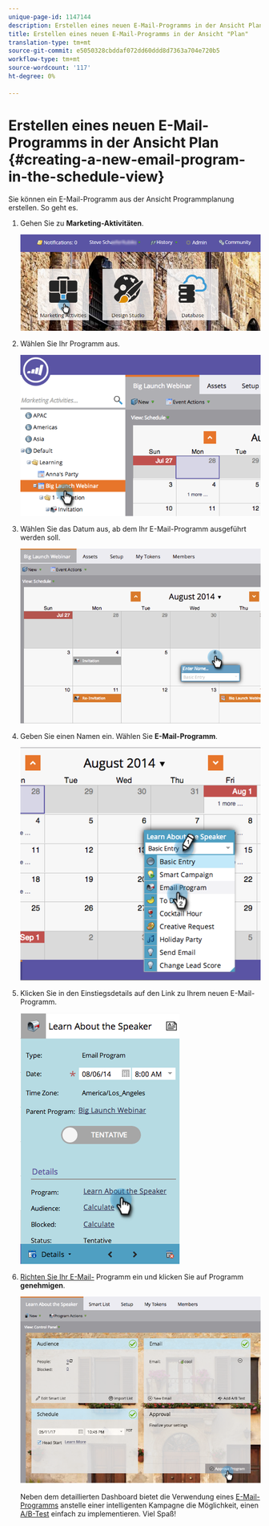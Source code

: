```yaml
---
unique-page-id: 1147144
description: Erstellen eines neuen E-Mail-Programms in der Ansicht Plan - Marketing Docs - Produktdokumentation
title: Erstellen eines neuen E-Mail-Programms in der Ansicht "Plan"
translation-type: tm+mt
source-git-commit: e5050328cbddaf072dd60ddd8d7363a704e720b5
workflow-type: tm+mt
source-wordcount: '117'
ht-degree: 0%

---
```



# Erstellen eines neuen E-Mail-Programms in der Ansicht Plan {#creating-a-new-email-program-in-the-schedule-view}

Sie können ein E-Mail-Programm aus der Ansicht Programmplanung erstellen. So geht es.

1. Gehen Sie zu **Marketing-Aktivitäten**.

   ![](assets/login-marketing-activities-2.png)

1. Wählen Sie Ihr Programm aus.

   ![](assets/image2014-9-23-15-3a34-3a11.png)

1. Wählen Sie das Datum aus, ab dem Ihr E-Mail-Programm ausgeführt werden soll.

   ![](assets/image2014-9-23-15-3a35-3a16.png)

1. Geben Sie einen Namen ein. Wählen Sie **E-Mail-Programm**.

   ![](assets/image2014-9-23-15-3a35-3a32.png)

1. Klicken Sie in den Einstiegsdetails auf den Link zu Ihrem neuen E-Mail-Programm.

   ![](assets/image2014-9-23-15-3a35-3a42.png)

1. [Richten Sie Ihr E-Mail-](/help/marketo/product-docs/email-marketing/email-programs/creating-an-email-program/create-an-email-program.md) Programm ein und klicken Sie auf Programm  **genehmigen**.

   ![](assets/learnaboutthespeaker.png)

   Neben dem detaillierten Dashboard bietet die Verwendung eines [E-Mail-Programms](/help/marketo/product-docs/email-marketing/email-programs/creating-an-email-program/understanding-email-programs.md) anstelle einer intelligenten Kampagne die Möglichkeit, einen [A/B-Test](/help/marketo/product-docs/email-marketing/email-programs/email-program-actions/email-test-a-b-test/add-an-a-b-test.md) einfach zu implementieren. Viel Spaß!

